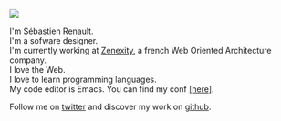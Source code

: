 ![](http://www.gravatar.com/avatar/37a4f3c85d56f03864c98dd0a9c61a1a?s=300&d=blank)

I'm Sébastien Renault.  
I'm a sofware designer.  
I'm currently working at [Zenexity](http://zenexity.com), a french Web Oriented Architecture company.  
I love the Web.  
I love to learn programming languages.  
My code editor is Emacs. You can find my conf [[here]](https://github.com/srenault/emacsconf).

Follow me on [twitter](http://twitter.com/srenaultcontact) and discover my work on [github](http://github.com/srenault).
